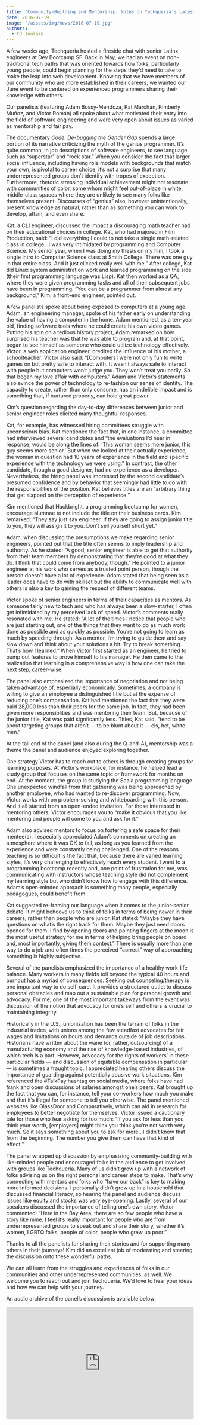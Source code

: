 ```yaml
---
title: "Community-Building and Mentorship: Notes on Techqueria's Latest Event"
date: 2016-07-19
image: "/assets/img/news/2016-07-19.jpg"
authors:
  - CJ Joulain
---
```


A few weeks ago, Techqueria hosted a fireside chat with senior Latinx engineers at Dev Bootcamp SF. Back in May, we had an event on non-traditional tech paths that was oriented towards how folks, particularly young people, could begin planning for the steps they’d need to take to make the leap into web development. Knowing that we have members of our community who are more established in their careers, we wanted our June event to be centered on experienced programmers sharing their knowledge with others.

Our panelists (featuring Adam Bossy-Mendoza, Kat Marchán, Kimberly Muñoz, and Victor Román) all spoke about what motivated their entry into the field of software engineering and were very open about issues as varied as mentorship and fair pay.

The documentary _Code: De-bugging the Gender Gap_ spends a large portion of its narrative criticizing the myth of the genius programmer. It’s quite common, in job descriptions of software engineers, to see language such as “superstar” and “rock star.” When you consider the fact that larger social influence, including having role models with backgrounds that match your own, is pivotal to career choice, it’s not a surprise that many underrepresented groups don’t identify with tropes of exception. Furthermore, rhetoric stressing individual achievement might not resonate with communities of color, some whom might feel out-of-place in white, middle-class spaces where they are unlikely to see many folks like themselves present. Discourses of “genius” also, however unintentionally, present knowledge as natural, rather than as something you can work to develop, attain, and even share.

Kat, a CLI engineer, discussed the impact a discouraging math teacher had on their educational choices in college. Kat, who had majored in Film Production, said: “I did everything I could to not take a single math-related class in college…I was very intimidated by programming and Computer Science. My senior year, when I was doing my thesis on my film, I took a single intro to Computer Science class at Smith College. There was one guy in that entire class. And it just clicked really well with me.” After college, Kat did Linux system administration work and learned programming on the side (their first programming language was Lisp). Kat then worked as a QA, where they were given programming tasks and all of their subsequent jobs have been in programming. “You can be a programmer from almost any background,” Kim, a front-end engineer, pointed out.

A few panelists spoke about being exposed to computers at a young age. Adam, an engineering manager, spoke of his father early on understanding the value of having a computer in the home. Adam mentioned, as a ten-year old, finding software tools where he could create his own video games. Putting his spin on a tedious history project, Adam remarked on how surprised his teacher was that he was able to program and, at that point, began to see himself as someone who could utilize technology effectively. Victor, a web application engineer, credited the influence of his mother, a schoolteacher. Victor also said: “[Computers] were not only fun to write games on but pretty safe to interact with. It wasn’t always safe to interact with people but computers won’t judge you. They won’t treat you badly. So that began my love affair with computers.” Adam and Victor’s statements also evince the power of technology to re-fashion our sense of identity. The capacity to create, rather than only consume, has an indelible impact and is something that, if nurtured properly, can hold great power.

Kim’s question regarding the day-to-day differences between junior and senior engineer roles elicited many thoughtful responses.

Kat, for example, has witnessed hiring committees struggle with unconscious bias. Kat mentioned the fact that, in one instance, a committee had interviewed several candidates and “the evaluations I’d hear in response, would be along the lines of: ‘This woman seems more junior, this guy seems more senior.’ But when we looked at their actually experience, the woman in question had 10 years of experience in the field and specific experience with the technology we were using.” In contrast, the other candidate, though a good designer, had no experience as a developer. Nevertheless, the hiring panel was impressed by the second candidate’s presumed confidence and by behavior that seemingly had little to do with the responsibilities of the position. Kat believes titles are an “arbitrary thing that get slapped on the perception of experience.”

Kim mentioned that Hackbright, a programming bootcamp for women, encourage alumnae to not include the title on their business cards. Kim remarked: “They say just say engineer. If they are going to assign junior title to you, they will assign it to you. Don’t sell yourself short yet.”

Adam, when discussing the presumptions we make regarding senior engineers, pointed out that the title often seems to imply leadership and authority. As he stated: “A good, senior engineer is able to get that authority from their team members by demonstrating that they’re good at what they do. I think that could come from anybody, though.” He pointed to a junior engineer at his work who serves as a trusted point person, though the person doesn’t have a lot of experience. Adam stated that being seen as a leader does have to do with skillset but the ability to communicate well with others is also a key to gaining the respect of different teams.

Victor spoke of senior engineers in terms of their capacities as mentors. As someone fairly new to tech and who has always been a slow-starter, I often get intimidated by my perceived lack of speed. Victor’s comments really resonated with me. He stated: “A lot of the times I notice that people who are just starting out, one of the things that they want to do as much work done as possible and as quickly as possible. You’re not going to learn as much by speeding through. As a mentor, I’m trying to guide them and say slow down and think about your solutions a bit. Try to break something. That’s how I learned.” When Victor first started as an engineer, he tried to pump out features to prove himself to his manager. He then came to the realization that learning in a comprehensive way is how one can take the next step, career-wise.

The panel also emphasized the importance of negotiation and not being taken advantage of, especially economically. Sometimes, a company is willing to give an employee a distinguished title but at the expense of reducing one’s compensation. Kat had mentioned the fact that they were paid 28,000 less than their peers for the same job. In fact, they had been given more responsiblities and was mentoring their team. But, because of the junior title, Kat was paid signficantly less. Titles, Kat said, “tend to be about targeting groups that aren’t — to be blunt about it — cis, het, white men.”

At the tail end of the panel (and also during the Q-and-A), mentorship was a theme the panel and audience enjoyed exploring together.

One strategy Victor has to reach out to others is through creating groups for learning purposes. At Victor’s workplace, for instance, he helped lead a study group that focuses on the same topic or framework for months on end. At the moment, the group is studying the Scala programming language. One unexpected windfall from that gathering was being approached by another employee, who had wanted to re-discover programming. Now, Victor works with on problem-solving and whiteboarding with this person. And it all started from an open-ended invitation. For those interested in mentoring others, Victor encourages you to “make it obvious that you like mentoring and people will come to you and ask for it.”

Adam also advised mentors to focus on fostering a safe space for their mentee(s). I especially appreciated Adam’s comments on creating an atmosphere where it was OK to fail, as long as you learned from the experience and were constantly being challenged. One of the reasons teaching is so difficult is the fact that, because there are varied learning styles, it’s very challenging to effectively reach every student. I went to a programming bootcamp recently and, one point of frustration for me, was communicating with instructors whose teaching style did not complement my learning style but who didn’t know how to engage with this difference. Adam’s open-minded approach is something many people, especially pedagogues, could benefit from.

Kat suggested re-framing our language when it comes to the junior-senior debate. It might behoove us to think of folks in terms of being newer in their careers, rather than people who are junior. Kat stated: “Maybe they have questions on what’s the right track for them. Maybe they just need doors opened for them. I find by opening doors and pointing fingers at the moon is the most useful strategy for me in terms of helping bring people on board and, most importantly, giving them context.” There is usually more than one way to do a job and often times the perceived “correct” way of approaching something is highly subjective.

Several of the panelists emphasized the importance of a healthy work-life balance. Many workers in many fields toil beyond the typical 40 hours and burnout has a myriad of consequences. Seeking out counseling/therapy is one important way to do self-care. It provides a structured outlet to discuss personal obstacles and map out a sustainable plan for personal growth and advocacy. For me, one of the most important takeways from the event was discussion of the notion that advocacy for one’s self and others is crucial to maintaining integrity.

Historically in the U.S., unionization has been the terrain of folks in the industrial trades, with unions among the few steadfast advocates for fair wages and limitations on hours and demands outside of job descriptions. Historians have written about the wane (or, rather, outsourcing) of a manufacturing economy and the rise of knowledge-based industries, of which tech is a part. However, advocacy for the rights of workers’ in these particular fields — and discussion of equitable compensation in particular — is sometimes a fraught topic. I appreciated hearing others discuss the importance of guarding against potentially abusive work situations. Kim referenced the #TalkPay hashtag on social media, where folks have had frank and open discussions of salaries amongst one’s peers. Kat brought up the fact that you can, for instance, tell your co-workers how much you make and that it’s illegal for someone to tell you otherwise. The panel mentioned websites like GlassDoor and Comparatively, which can aid in research for employees to better negotiate for themselves. Victor issued a cautionary tale for those who fear asking for too much: “If you ask for less than you think your worth, [employers] might think you think you’re not worth very much. So it says something about you to ask for more…I didn’t know that from the beginning. The number you give them can have that kind of effect.”

The panel wrapped up discussion by emphasizing community-building with like-minded people and encouraged folks in the audience to get involved with groups like Techqueria. Many of us didn’t grow up with a network of folks advising us on the right personal and career steps to make. That’s why connecting with mentors and folks who “have our back” is key to making more informed decisions. I personally didn’t grow up in a household that discussed financial literacy, so hearing the panel and audience discuss issues like equity and stocks was very eye-opening. Lastly, several of our speakers discussed the importance of telling one’s own story. Victor commented: “Here in the Bay Area, there are so few people who have a story like mine. I feel it’s really important for people who are from underrepresented groups to speak out and share their story, whether it’s women, LGBTQ folks, people of color, people who grew up poor.”

Thanks to all the panelists for sharing their stories and for supporting many others in their journeys! Kim did an excellent job of moderating and steering the discussion onto these wonderful paths.

We can all learn from the struggles and experiences of folks in our communities and other underrepresented communities, as well. We welcome you to reach out and join Techqueria. We’d love to hear your ideas and how we can help with your journey.

An audio archive of the panel’s discussion is available below:

<div class="mt-2 mb-2">
<iframe width="100%" height="300" scrolling="no" frameborder="no" allow="autoplay" src="https://w.soundcloud.com/player/?url=https%3A//api.soundcloud.com/tracks/274377031&color=%23ff5500&auto_play=false&hide_related=false&show_comments=true&show_user=true&show_reposts=false&show_teaser=true&visual=true"></iframe>
</div>
